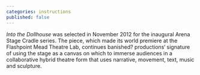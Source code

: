 ```yaml
---
categories: instructions
published: false
---
```


_Into the Dollhouse_ was selected in November 2012 for the inaugural Arena Stage Cradle series. The piece, which made its world premiere at the Flashpoint Mead Theatre Lab, continues banished? productions‘ signature of using the stage as a canvas on which to immerse audiences in a collaborative hybrid theatre form that uses narrative, movement, text, music and sculpture.